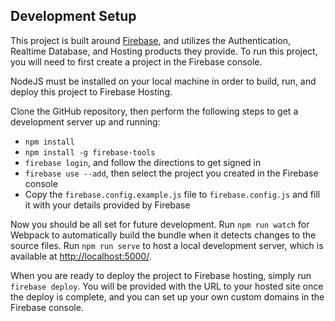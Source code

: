 ## Development Setup ##

This project is built around [Firebase](https://firebase.google.com), and utilizes the Authentication, Realtime Database,
and Hosting products they provide. To run this project, you will need to first create a project in the Firebase console.

NodeJS must be installed on your local machine in order to build, run, and deploy this project to Firebase Hosting.

Clone the GitHub repository, then perform the following steps to get a development server up and running:

- `npm install`
- `npm install -g firebase-tools`
- `firebase login`, and follow the directions to get signed in
- `firebase use --add`, then select the project you created in the Firebase console
- Copy the `firebase.config.example.js` file to `firebase.config.js` and fill it with your details provided by Firebase

Now you should be all set for future development. Run `npm run watch` for Webpack to automatically build the bundle when
it detects changes to the source files. Run `npm run serve` to host a local development server, which is available at
[http://localhost:5000/](http://localhost:5000/).

When you are ready to deploy the project to Firebase hosting, simply run `firebase deploy`. You will be provided with
the URL to your hosted site once the deploy is complete, and you can set up your own custom domains in the Firebase
console.